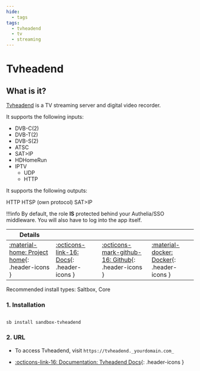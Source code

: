 ```yaml
---
hide:
  - tags
tags:
  - tvheadend
  - tv
  - streaming
---
```


# Tvheadend

## What is it?

[Tvheadend](https://tvheadend.org/) is a TV streaming server and digital video recorder.

It supports the following inputs:

- DVB-C(2)
- DVB-T(2)
- DVB-S(2)
- ATSC
- SAT>IP
- HDHomeRun
- IPTV
  - UDP
  - HTTP

It supports the following outputs:

HTTP
HTSP (own protocol)
SAT>IP

!!!info
    By default, the role **IS** protected behind your Authelia/SSO middleware. You will also have to log into the app itself.

| Details     |             |             |             |
|-------------|-------------|-------------|-------------|
| [:material-home: Project home](https://tvheadend.org/){: .header-icons } | [:octicons-link-16: Docs](https://docs.tvheadend.org/documentation){: .header-icons } | [:octicons-mark-github-16: Github](https://github.com/tvheadend/tvheadend){: .header-icons } | [:material-docker: Docker](https://hub.docker.com/r/thealhu/tvheadend){: .header-icons }|

Recommended install types: Saltbox, Core

### 1. Installation

``` shell

sb install sandbox-tvheadend

```

### 2. URL

- To access Tvheadend, visit `https://tvheadend._yourdomain.com_`

- [:octicons-link-16: Documentation: Tvheadend Docs](https://docs.tvheadend.org/documentation){: .header-icons }
